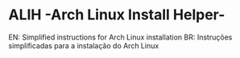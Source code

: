 # ALIH -Arch Linux Install Helper-

EN: Simplified instructions for Arch Linux installation
BR: Instruções simplificadas para a instalação do Arch Linux